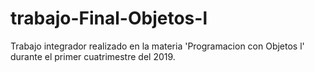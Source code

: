 # trabajo-Final-Objetos-l
Trabajo integrador realizado en la materia 'Programacion con Objetos l' durante el primer cuatrimestre del 2019.
